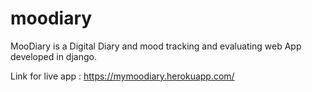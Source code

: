 # moodiary

MooDiary is a Digital Diary and mood tracking and evaluating web App developed in django.

Link for live app : https://mymoodiary.herokuapp.com/
